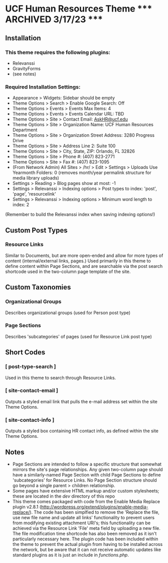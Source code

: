# UCF Human Resources Theme  *** ARCHIVED 3/17/23 ***

## Installation

### This theme requires the following plugins:
* Relevanssi
* GravityForms
* (see notes)

### Required Installation Settings:
* Appearance > Widgets: 							  Sidebar should be empty
* Theme Options > Search > Enable Google Search:	  Off
* Theme Options > Events > Events Max Items:          4
* Theme Options > Events > Events Calendar URL:       TBD
* Theme Options > Site > Contact Email:               AskHR@ucf.edu
* Theme Options > Site > Organization Name:           UCF Human Resources Department
* Theme Options > Site > Organization Street Address: 3280 Progress Drive
* Theme Options > Site > Address Line 2:              Suite 100
* Theme Options > Site > City, State, ZIP:            Orlando, FL 32826
* Theme Options > Site > Phone #:                     (407) 823-2771
* Theme Options > Site > Fax #:                       (407) 823-1095
* (From Network Admin) All Sites > /hr/ > Edit > Settings > Uploads Use Yearmonth Folders: 0 (removes month/year permalink structure for media library uploads)
* Settings > Reading > Blog pages show at most: 	  -1
* Settings > Relevanssi > Indexing options > Post types to index: 'post', 'page', 'resourcelink'
* Settings > Relevanssi > Indexing options > Minimum word length to index: 2

(Remember to build the Relevanssi index when saving indexing options!)

## Custom Post Types

### Resource Links
Similar to Documents, but are more open-ended and allow for more types of content (internal/external links, pages.)  Used primarily in this theme to define content within Page Sections, and are searchable via the post search shortcode used in the two-column page template of the site.

## Custom Taxonomies

### Organizational Groups
Describes organizational groups (used for Person post type)

### Page Sections
Describes 'subcategories' of pages (used for Resource Link post type)

## Short Codes

### [ post-type-search ]
Used in this theme to search through Resource Links.

### [ site-contact-email ]
Outputs a styled email link that pulls the e-mail address set within the site Theme Options.

### [ site-contact-info ]
Outputs a styled box containing HR contact info, as defined within the site Theme Options.

## Notes

* Page Sections are intended to follow a specific structure that somewhat mirrors the site's page relationships.  Any given two-column page should have a similarly-named Page Section with child Page Sections to define 'subcategories' for Resource Links.  No Page Section structure should go beyond a single parent > children relationship.
* Some pages have extensive HTML markup and/or custom stylesheets; these are located in the *dev* directory of this repo
* This theme comes packaged with code from the Enable Media Replace plugin v2.8.1 (http://wordpress.org/extend/plugins/enable-media-replace/).  The code has been simplfied to remove the 'Replace the file, use new file name and update all links' functionality to prevent users from modifying existing attachment URI's; this functionality can be achieved via the Resource Link 'File' meta field by uploading a new file.  The file modification time shortcode has also been removed as it isn't particularly necessary here.  The plugin code has been included within the theme to prevent the actual plugin from having to be installed across the network, but be aware that it can not receive automatic updates like standard plugins as it is just an include in *functions.php*.
